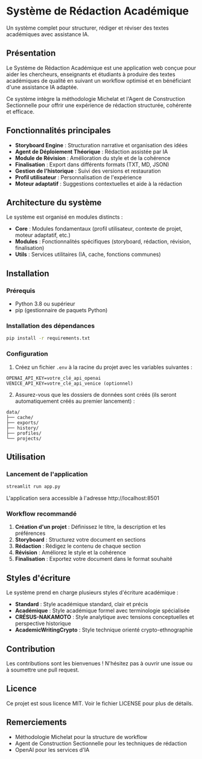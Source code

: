 # Système de Rédaction Académique

Un système complet pour structurer, rédiger et réviser des textes académiques avec assistance IA.

## Présentation

Le Système de Rédaction Académique est une application web conçue pour aider les chercheurs, enseignants et étudiants à produire des textes académiques de qualité en suivant un workflow optimisé et en bénéficiant d'une assistance IA adaptée.

Ce système intègre la méthodologie Michelat et l'Agent de Construction Sectionnelle pour offrir une expérience de rédaction structurée, cohérente et efficace.

## Fonctionnalités principales

- **Storyboard Engine** : Structuration narrative et organisation des idées
- **Agent de Déploiement Théorique** : Rédaction assistée par IA
- **Module de Révision** : Amélioration du style et de la cohérence
- **Finalisation** : Export dans différents formats (TXT, MD, JSON)
- **Gestion de l'historique** : Suivi des versions et restauration
- **Profil utilisateur** : Personnalisation de l'expérience
- **Moteur adaptatif** : Suggestions contextuelles et aide à la rédaction

## Architecture du système

Le système est organisé en modules distincts :

- **Core** : Modules fondamentaux (profil utilisateur, contexte de projet, moteur adaptatif, etc.)
- **Modules** : Fonctionnalités spécifiques (storyboard, rédaction, révision, finalisation)
- **Utils** : Services utilitaires (IA, cache, fonctions communes)

## Installation

### Prérequis

- Python 3.8 ou supérieur
- pip (gestionnaire de paquets Python)

### Installation des dépendances

```bash
pip install -r requirements.txt
```

### Configuration

1. Créez un fichier `.env` à la racine du projet avec les variables suivantes :

```
OPENAI_API_KEY=votre_clé_api_openai
VENICE_API_KEY=votre_clé_api_venice (optionnel)
```

2. Assurez-vous que les dossiers de données sont créés (ils seront automatiquement créés au premier lancement) :

```
data/
├── cache/
├── exports/
├── history/
├── profiles/
└── projects/
```

## Utilisation

### Lancement de l'application

```bash
streamlit run app.py
```

L'application sera accessible à l'adresse http://localhost:8501

### Workflow recommandé

1. **Création d'un projet** : Définissez le titre, la description et les préférences
2. **Storyboard** : Structurez votre document en sections
3. **Rédaction** : Rédigez le contenu de chaque section
4. **Révision** : Améliorez le style et la cohérence
5. **Finalisation** : Exportez votre document dans le format souhaité

## Styles d'écriture

Le système prend en charge plusieurs styles d'écriture académique :

- **Standard** : Style académique standard, clair et précis
- **Académique** : Style académique formel avec terminologie spécialisée
- **CRÉSUS-NAKAMOTO** : Style analytique avec tensions conceptuelles et perspective historique
- **AcademicWritingCrypto** : Style technique orienté crypto-ethnographie

## Contribution

Les contributions sont les bienvenues ! N'hésitez pas à ouvrir une issue ou à soumettre une pull request.

## Licence

Ce projet est sous licence MIT. Voir le fichier LICENSE pour plus de détails.

## Remerciements

- Méthodologie Michelat pour la structure de workflow
- Agent de Construction Sectionnelle pour les techniques de rédaction
- OpenAI pour les services d'IA
